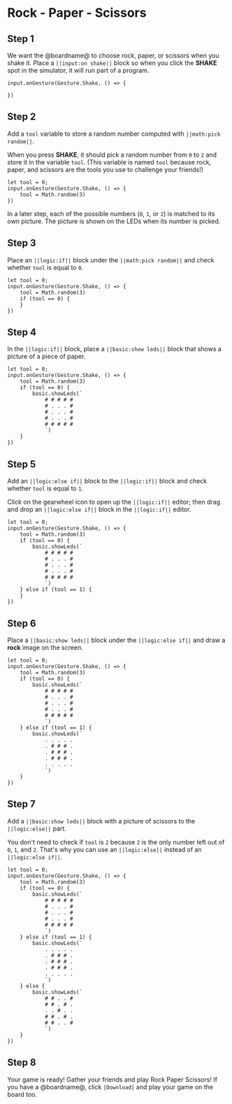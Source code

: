 # Rock - Paper - Scissors

## Step 1

We want the @boardname@ to choose rock, paper, or scissors when you shake it.
Place a ``||input:on shake||`` block so when you click the **SHAKE** spot in the simulator, it will run part of a program.

```block
input.onGesture(Gesture.Shake, () => {
    
})
```

## Step 2

Add a ``tool`` variable to store a random number computed with ``||math:pick random||``.

When you press **SHAKE**, it should pick a random number from `0` to `2`
and store it in the variable `tool`. (This variable is named `tool` because 
rock, paper, and scissors are the tools you use to challenge your friends!)

```block
let tool = 0;
input.onGesture(Gesture.Shake, () => {
    tool = Math.random(3)
})
```

In a later step, each of the possible numbers (`0`, `1`, or `2`) is matched to its own picture. The picture is shown on the LEDs when its number is picked.

## Step 3

Place an ``||logic:if||`` block under the ``||math:pick random||`` and
check whether ``tool`` is equal to ``0``.

```block
let tool = 0;
input.onGesture(Gesture.Shake, () => {
    tool = Math.random(3)
    if (tool == 0) {
    }
})
```

## Step 4

In the ``||logic:if||`` block, place a ``||basic:show leds||`` block that shows a
picture of a piece of paper.

```block
let tool = 0;
input.onGesture(Gesture.Shake, () => {
    tool = Math.random(3)
    if (tool == 0) {
        basic.showLeds(`
            # # # # #
            # . . . #
            # . . . #
            # . . . #
            # # # # #
            `)
    }
})
```

## Step 5

Add an ``||logic:else if||`` block to the ``||logic:if||`` block and check whether ``tool``
is equal to ``1``.

Click on the gearwheel icon to open up the ``||logic:if||`` editor; then drag and drop an ``||logic:else if||`` block in the ``||logic:if||`` editor.

```block
let tool = 0;
input.onGesture(Gesture.Shake, () => {
    tool = Math.random(3)
    if (tool == 0) {
        basic.showLeds(`
            # # # # #
            # . . . #
            # . . . #
            # . . . #
            # # # # #
            `)
    } else if (tool == 1) {
    }
})
```

## Step 6

Place a ``||basic:show leds||`` block under the ``||logic:else if||`` and draw a **rock** image on the screen.

```block
let tool = 0;
input.onGesture(Gesture.Shake, () => {
    tool = Math.random(3)
    if (tool == 0) {
        basic.showLeds(`
            # # # # #
            # . . . #
            # . . . #
            # . . . #
            # # # # #
            `)
    } else if (tool == 1) {
        basic.showLeds(`
            . . . . .
            . # # # .
            . # # # .
            . # # # .
            . . . . .
            `)
    }
})
```

## Step 7

Add a ``||basic:show leds||`` block with a picture of scissors to the ``||logic:else||`` part.

You don't need to check if `tool` is `2` because `2` is the only number left out of `0`, `1`, and `2`.
That's why you can use an ``||logic:else||`` instead of an ``||logic:else if||``.

```block
let tool = 0;
input.onGesture(Gesture.Shake, () => {
    tool = Math.random(3)
    if (tool == 0) {
        basic.showLeds(`
            # # # # #
            # . . . #
            # . . . #
            # . . . #
            # # # # #
            `)
    } else if (tool == 1) {
        basic.showLeds(`
            . . . . .
            . # # # .
            . # # # .
            . # # # .
            . . . . .
            `)
    } else {
        basic.showLeds(`
            # # . . #
            # # . # .
            . . # . .
            # # . # .
            # # . . #
            `)
    }
})
```

## Step 8

Your game is ready! Gather your friends and play Rock Paper Scissors! If you have a @boardname@, click `|Download|` and play your game on the board too.